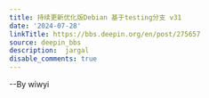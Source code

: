 ```yaml
---
title: 持续更新优化版Debian 基于testing分支 v31
date: '2024-07-28'
linkTitle: https://bbs.deepin.org/en/post/275657
source: deepin_bbs
description:  jargal 
disable_comments: true
---
```

--By wiwyi
